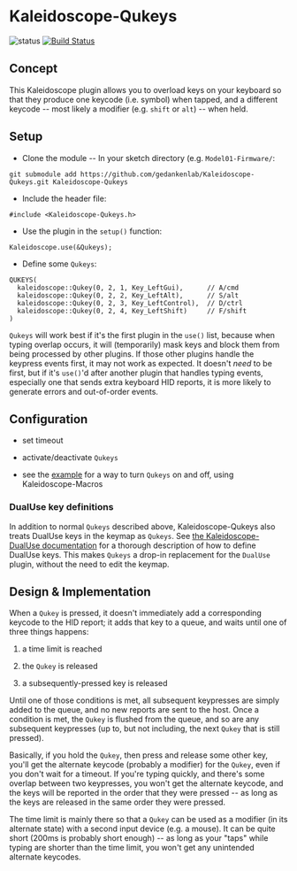 # Kaleidoscope-Qukeys

![status][st:experimental] [![Build Status][travis:image]][travis:status]

 [travis:image]: https://travis-ci.org/gedankenlab/Kaleidoscope-Qukeys.svg?branch=master
 [travis:status]: https://travis-ci.org/gedankenlab/Kaleidoscope-Qukeys

 [st:stable]: https://img.shields.io/badge/stable-✔-black.svg?style=flat&colorA=44cc11&colorB=494e52
 [st:broken]: https://img.shields.io/badge/broken-X-black.svg?style=flat&colorA=e05d44&colorB=494e52
 [st:experimental]: https://img.shields.io/badge/experimental----black.svg?style=flat&colorA=dfb317&colorB=494e52

## Concept

This Kaleidoscope plugin allows you to overload keys on your keyboard so that they produce
one keycode (i.e. symbol) when tapped, and a different keycode -- most likely a modifier
(e.g. `shift` or `alt`) -- when held.


## Setup

- Clone the module -- In your sketch directory (e.g. `Model01-Firmware/`:
```
git submodule add https://github.com/gedankenlab/Kaleidoscope-Qukeys.git Kaleidoscope-Qukeys
```
- Include the header file:
```
#include <Kaleidoscope-Qukeys.h>
```
- Use the plugin in the `setup()` function:
```
Kaleidoscope.use(&Qukeys);
```
- Define some `Qukeys`:
```
QUKEYS(
  kaleidoscope::Qukey(0, 2, 1, Key_LeftGui),      // A/cmd
  kaleidoscope::Qukey(0, 2, 2, Key_LeftAlt),      // S/alt
  kaleidoscope::Qukey(0, 2, 3, Key_LeftControl),  // D/ctrl
  kaleidoscope::Qukey(0, 2, 4, Key_LeftShift)     // F/shift
)
```

`Qukeys` will work best if it's the first plugin in the `use()` list, because when typing
overlap occurs, it will (temporarily) mask keys and block them from being processed by
other plugins. If those other plugins handle the keypress events first, it may not work as
expected. It doesn't _need_ to be first, but if it's `use()`'d after another plugin that
handles typing events, especially one that sends extra keyboard HID reports, it is more
likely to generate errors and out-of-order events.


## Configuration

- set timeout

- activate/deactivate `Qukeys`

- see the
  [example](https://github.com/gedankenlab/Kaleidoscope-Qukeys/blob/master/examples/Qukeys/Qukeys.ino)
  for a way to turn `Qukeys` on and off, using Kaleidoscope-Macros

### DualUse key definitions

In addition to normal `Qukeys` described above, Kaleidoscope-Qukeys also treats
DualUse keys in the keymap as `Qukeys`. See [the Kaleidoscope-DualUse
documentation](https://github.com/keyboardio/Kaleidoscope-DualUse#keymap-markup)
for a thorough description of how to define DualUse keys. This makes `Qukeys` a
drop-in replacement for the `DualUse` plugin, without the need to edit the
keymap.


## Design & Implementation

When a `Qukey` is pressed, it doesn't immediately add a corresponding keycode to the HID
report; it adds that key to a queue, and waits until one of three things happens:

1. a time limit is reached

2. the `Qukey` is released

3. a subsequently-pressed key is released

Until one of those conditions is met, all subsequent keypresses are simply added to the
queue, and no new reports are sent to the host. Once a condition is met, the `Qukey` is
flushed from the queue, and so are any subsequent keypresses (up to, but not including,
the next `Qukey` that is still pressed).

Basically, if you hold the `Qukey`, then press and release some other key, you'll get the
alternate keycode (probably a modifier) for the `Qukey`, even if you don't wait for a
timeout. If you're typing quickly, and there's some overlap between two keypresses, you
won't get the alternate keycode, and the keys will be reported in the order that they were
pressed -- as long as the keys are released in the same order they were pressed.

The time limit is mainly there so that a `Qukey` can be used as a modifier (in its
alternate state) with a second input device (e.g. a mouse). It can be quite short (200ms
is probably short enough) -- as long as your "taps" while typing are shorter than the time
limit, you won't get any unintended alternate keycodes.
